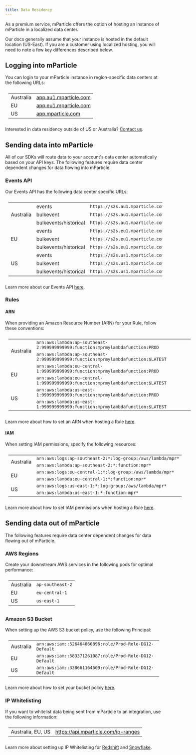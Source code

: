 ```yaml
---
title: Data Residency
---
```


As a premium service, mParticle offers the option of hosting an instance of mParticle in a localized data center.

Our docs generally assume that your instance is hosted in the default location (US-East). If you are a customer using localized hosting, you will need to note a few key differences described below.

## Logging into mParticle

You can login to your mParticle instance in region-specific data centers at the following URLs:

<table style="width:100%; padding:10px;">
  <tr>
  <td>Australia</td>
    <td><a href="https://app.au1.mparticle.com" target="_blank">app.au1.mparticle.com</a></td>
  </tr>
  <tr>
    <td>EU</td>
    <td><a href="https://app.eu1.mparticle.com" target="_blank">app.eu1.mparticle.com</a></td>
</tr>
 <tr>
    <td>US</td>
    <td><a href="https://app.mparticle.com" target="_blank">app.mparticle.com</a></td>
</tr>
</table>

Interested in data residency outside of US or Australia? [Contact us](https://www.mparticle.com/contact).

## Sending data into mParticle

All of our SDKs will route data to your account's data center automatically based on your API keys. The following features require data center dependent changes for data flowing into mParticle.

### Events API

Our Events API has the following data center specific URLs:

<table style="width:100%; padding:10px;">
  <tr>
    <td rowspan="3">Australia</td>
    <td>events</td>
    <td><code>https://s2s.au1.mparticle.com/v2/events</code></td>
  </tr>
    <tr>
    <td>bulkevent</td>
    <td><code>https://s2s.au1.mparticle.com/v2/bulkevent</code></td>
  </tr>
    <tr>
    <td>bulkevents/historical</td>
    <td><code>https://s2s.au1.mparticle.com/v2/bulkevents/historical</code></td>
  </tr>

  <tr>
    <td rowspan="3">EU</td>
    <td>events</td>
    <td><code>https://s2s.eu1.mparticle.com/v2/events</code></td>
  </tr>
    <tr>
    <td>bulkevent</td>
    <td><code>https://s2s.eu1.mparticle.com/v2/bulkevent</code></td>
  </tr>
    <tr>
    <td>bulkevents/historical</td>
    <td><code>https://s2s.eu1.mparticle.com/v2/bulkevents/historical</code></td>
  </tr>
  
  <tr>
    <td rowspan="3">US</td>
    <td>events</td>
    <td><code>https://s2s.us1.mparticle.com/v2/events</code></td>
  </tr>
    <tr>
    <td>bulkevent</td>
    <td><code>https://s2s.us1.mparticle.com/v2/bulkevent</code></td>
  </tr>
    <tr>
    <td>bulkevents/historical</td>
    <td><code>https://s2s.us1.mparticle.com/v2/bulkevents/historical</code></td>
  </tr>
</table>

Learn more about our Events API [here](/developers/server/http/).

### Rules

#### ARN

When providing an Amazon Resource Number (ARN) for your Rule, follow these conventions:

<table style="width:120%; padding:10px;">
  <tr>
    <td rowspan="2">Australia</td>
    <td><code>arn:aws:lambda:ap-southeast-2:999999999999:function:mprmylambdafunction:PROD</code></td>
  </tr>
  <tr>
    <td><code>arn:aws:lambda:ap-southeast-2:999999999999:function:mprmylambdafunction:$LATEST</code></td>
  </tr>

 <tr>
    <td rowspan="2">EU</td>
    <td><code>arn:aws:lambda:eu-central-1:999999999999:function:mprmylambdafunction:PROD</code></td>
  </tr>
  <tr>
    <td><code>arn:aws:lambda:eu-central-1:999999999999:function:mprmylambdafunction:$LATEST</code></td>
  </tr>

  <tr>
    <td rowspan="2">US</td>
    <td><code>arn:aws:lambda:us-east-1:999999999999:function:mprmylambdafunction:PROD</code></td>
  </tr>
  <tr>
    <td><code>arn:aws:lambda:us-east-1:999999999999:function:mprmylambdafunction:$LATEST</code></td>
  </tr>
</table>

Learn more about how to set an ARN when hosting a Rule [here](/guides/platform-guide/rules/#create-a-function-in-aws).

#### IAM

When setting IAM permissions, specify the following resources:

<table style="width:120%; padding:10px;">
  <tr>
    <td rowspan="2">Australia</td>
    <td><code>arn:aws:logs:ap-southeast-2:*:log-group:/aws/lambda/mpr*</code></td>
  </tr>
  <tr>
    <td><code>arn:aws:lambda:ap-southeast-2:*:function:mpr*</code></td>
  </tr>

  <tr>
    <td rowspan="2">EU</td>
    <td><code>arn:aws:logs:eu-central-1:*:log-group:/aws/lambda/mpr*</code></td>
  </tr>
  <tr>
    <td><code>arn:aws:lambda:eu-central-1:*:function:mpr*</code></td>
  </tr>
  
  <tr>
    <td rowspan="2">US</td>
    <td><code>arn:aws:logs:us-east-1:*:log-group:/aws/lambda/mpr*</code></td>
  </tr>
  <tr>
    <td><code>arn:aws:lambda:us-east-1:*:function:mpr*</code></td>
  </tr>
</table>

Learn more about how to set IAM permissions when hosting a Rule [here](/guides/platform-guide/rules/#iam-user).

## Sending data out of mParticle

The following features require data center dependent changes for data flowing out of mParticle.

### AWS Regions

Create your downstream AWS services in the following pods for optimal performance:

<table style="width:100%; padding:10px;">
  <tr>
    <td rowspan="1">Australia</td>
    <td><code>ap-southeast-2</code></td>
  </tr>
  <tr>
    <td rowspan="1">EU</td>
    <td><code>eu-central-1</code></td>
  </tr>
  <tr>
    <td rowspan="1">US</td>
    <td><code>us-east-1</code></td>
  </tr>
</table>

### Amazon S3 Bucket

When setting up the AWS S3 bucket policy, use the following Principal:

<table style="width:100%; padding:10px;">
  <tr>
    <td rowspan="1">Australia</td>
    <td><code>arn:aws:iam::526464060896:role/Prod-Role-DG12-Default</code></td>
  </tr>
  <tr>
    <td rowspan="1">EU</td>
    <td><code>arn:aws:iam::583371261087:role/Prod-Role-DG12-Default</code></td>
  </tr>
  <tr>
    <td rowspan="1">US</td>
    <td><code>arn:aws:iam::338661164609:role/Prod-Role-DG12-Default</code></td>
  </tr>
</table>

Learn more about how to set your bucket policy [here](/integrations/amazons3/event/#aws-s3-bucket-policy-template).

### IP Whitelisting

If you want to whitelist data being sent from mParticle to an integration, use the following information:

<table style="width:100%; padding:10px;">
  <tr>
  <td>Australia, EU, US</td>
    <td><a href="https://api.mparticle.com/ip-ranges" target="_blank">https://api.mparticle.com/ip-ranges</a></td>
  </tr>
</table>

Learn more about setting up IP Whitelisting for [Redshift](/integrations/amazon-redshift/data-warehouse) and [Snowflake](/integrations/snowflake/data-warehouse/#snowflake-ip-whitelisting).

